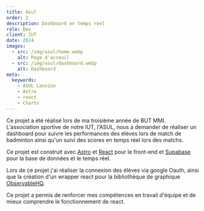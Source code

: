 ```yaml
---
title: Asul
order: 2
description: Dashboard en temps réel
role: Dev
client: IUT
date: 2024
images:
  - src: /img/asul/home.webp
    alt: Page d'acceuil
  - src: /img/asul/dashboard.webp
    alt: Dashboard
meta:
  keywords: 
    - ASUL Lannion
    - Astro
    - react
    - Charts
---
```



Ce projet a été réalisé lors de ma troisième année de BUT MMI. L'association sportive de notre IUT, l'ASUL, nous a demander de réaliser un dashboard pour suivre les performances des élèves lors de match de badminton ainsi qu'un suivi des scores en temps réel lors des matchs.
<br />

Ce projet est construit avec [Astro](https://astro.build/) et [React](https://reactjs.org/) pour le front-end et [Supabase](https://supabase.io/) pour la base de données et le temps réel.

Lors de ce projet j'ai réaliser la connexion des élèves via google Oauth, ainsi que la création d'un wrapper react pour la bibliothèque de graphique [ObservableHQ](https://observablehq.com/).
<br />

Ce projet a permis de renforcer mes compétences en travail d'équipe et de mieux comprendre le fonctionnement de react.

<style>
  a {
    @apply text-primary-500 hover:underline;
  }
</style>
